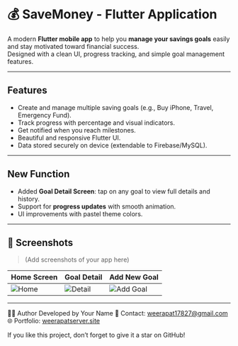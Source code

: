 # 💰 SaveMoney - Flutter Application

A modern **Flutter mobile app** to help you **manage your savings goals** easily and stay motivated toward financial success.  
Designed with a clean UI, progress tracking, and simple goal management features.  

---

## Features
-  Create and manage multiple saving goals (e.g., Buy iPhone, Travel, Emergency Fund).  
-  Track progress with percentage and visual indicators.  
-  Get notified when you reach milestones.  
-  Beautiful and responsive Flutter UI.  
-  Data stored securely on device (extendable to Firebase/MySQL).  

---

## New Function
- Added **Goal Detail Screen**: tap on any goal to view full details and history.  
- Support for **progress updates** with smooth animation.  
- UI improvements with pastel theme colors.  

---

## 📸 Screenshots
> (Add screenshots of your app here)  

| Home Screen | Goal Detail | Add New Goal |
|-------------|-------------|--------------|
| ![Home](screenshots/home.png) | ![Detail](screenshots/detail.png) | ![Add Goal](screenshots/add_goal.png) |

---



👨‍💻 Author
Developed by Your Name
💌 Contact: weerapat17827@gmail.com
🌐 Portfolio: [weerapatserver.site](https://weerapatserver.site)

If you like this project, don’t forget to give it a star on GitHub!
